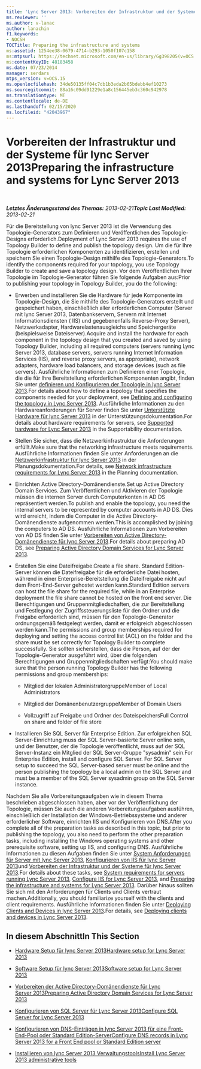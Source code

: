 ```yaml
---
title: 'Lync Server 2013: Vorbereiten der Infrastruktur und der Systeme'
ms.reviewer: ''
ms.author: v-lanac
author: lanachin
f1.keywords:
- NOCSH
TOCTitle: Preparing the infrastructure and systems
ms:assetid: 1254ee38-0679-4714-b293-1050f107c158
ms:mtpsurl: https://technet.microsoft.com/en-us/library/Gg398205(v=OCS.15)
ms:contentKeyID: 48183458
ms.date: 07/23/2014
manager: serdars
mtps_version: v=OCS.15
ms.openlocfilehash: 34de50135ff04c7db1b3eda2b65bdebb4ef10273
ms.sourcegitcommit: 88a16c09dd91229e1a8c156445eb3c360c942978
ms.translationtype: MT
ms.contentlocale: de-DE
ms.lasthandoff: 02/15/2020
ms.locfileid: "42043967"
---
```

<div data-xmlns="http://www.w3.org/1999/xhtml">

<div class="topic" data-xmlns="http://www.w3.org/1999/xhtml" data-msxsl="urn:schemas-microsoft-com:xslt" data-cs="http://msdn.microsoft.com/">

<div data-asp="http://msdn2.microsoft.com/asp">

# <a name="preparing-the-infrastructure-and-systems-for-lync-server-2013"></a><span data-ttu-id="55677-102">Vorbereiten der Infrastruktur und der Systeme für lync Server 2013</span><span class="sxs-lookup"><span data-stu-id="55677-102">Preparing the infrastructure and systems for Lync Server 2013</span></span>

</div>

<div id="mainSection">

<div id="mainBody">

<span> </span>

<span data-ttu-id="55677-103">_**Letztes Änderungsstand des Themas:** 2013-02-21_</span><span class="sxs-lookup"><span data-stu-id="55677-103">_**Topic Last Modified:** 2013-02-21_</span></span>

<span data-ttu-id="55677-104">Für die Bereitstellung von lync Server 2013 ist die Verwendung des Topologie-Generators zum Definieren und Veröffentlichen des Topologie-Designs erforderlich.</span><span class="sxs-lookup"><span data-stu-id="55677-104">Deployment of Lync Server 2013 requires the use of Topology Builder to define and publish the topology design.</span></span> <span data-ttu-id="55677-105">Um die für Ihre Topologie erforderlichen Komponenten zu identifizieren, erstellen und speichern Sie einen Topologie-Design mithilfe des Topologie-Generators.</span><span class="sxs-lookup"><span data-stu-id="55677-105">To identify the components required for your topology, you use Topology Builder to create and save a topology design.</span></span> <span data-ttu-id="55677-106">Vor dem Veröffentlichen Ihrer Topologie im Topologie-Generator führen Sie folgende Aufgaben aus:</span><span class="sxs-lookup"><span data-stu-id="55677-106">Prior to publishing your topology in Topology Builder, you do the following:</span></span>

  - <span data-ttu-id="55677-107">Erwerben und installieren Sie die Hardware für jede Komponente im Topologie-Design, die Sie mithilfe des Topologie-Generators erstellt und gespeichert haben, einschließlich aller erforderlichen Computer (Server mit lync Server 2013, Datenbankservern, Servern mit Internet Informationsdiensten ( IIS) und gegebenenfalls Reverse-Proxy Server), Netzwerkadapter, Hardwarelastenausgleichs und Speichergeräte (beispielsweise Dateiserver).</span><span class="sxs-lookup"><span data-stu-id="55677-107">Acquire and install the hardware for each component in the topology design that you created and saved by using Topology Builder, including all required computers (servers running Lync Server 2013, database servers, servers running Internet Information Services (IIS), and reverse proxy servers, as appropriate), network adapters, hardware load balancers, and storage devices (such as file servers).</span></span> <span data-ttu-id="55677-108">Ausführliche Informationen zum Definieren einer Topologie, die die für Ihre Bereitstellung erforderlichen Komponenten angibt, finden Sie unter [definieren und Konfigurieren der Topologie in lync Server 2013](lync-server-2013-defining-and-configuring-the-topology.md).</span><span class="sxs-lookup"><span data-stu-id="55677-108">For details about how to define a topology that specifies the components needed for your deployment, see [Defining and configuring the topology in Lync Server 2013](lync-server-2013-defining-and-configuring-the-topology.md).</span></span> <span data-ttu-id="55677-109">Ausführliche Informationen zu den Hardwareanforderungen für Server finden Sie unter [Unterstützte Hardware für lync Server 2013](lync-server-2013-supported-hardware.md) in der Unterstützungsdokumentation.</span><span class="sxs-lookup"><span data-stu-id="55677-109">For details about hardware requirements for servers, see [Supported hardware for Lync Server 2013](lync-server-2013-supported-hardware.md) in the Supportability documentation.</span></span>

  - <span data-ttu-id="55677-110">Stellen Sie sicher, dass die Netzwerkinfrastruktur die Anforderungen erfüllt.</span><span class="sxs-lookup"><span data-stu-id="55677-110">Make sure that the networking infrastructure meets requirements.</span></span> <span data-ttu-id="55677-111">Ausführliche Informationen finden Sie unter Anforderungen an die [Netzwerkinfrastruktur für lync Server 2013](lync-server-2013-network-infrastructure-requirements.md) in der Planungsdokumentation.</span><span class="sxs-lookup"><span data-stu-id="55677-111">For details, see [Network infrastructure requirements for Lync Server 2013](lync-server-2013-network-infrastructure-requirements.md) in the Planning documentation.</span></span>

  - <span data-ttu-id="55677-112">Einrichten Active Directory-Domänendienste.</span><span class="sxs-lookup"><span data-stu-id="55677-112">Set up Active Directory Domain Services.</span></span> <span data-ttu-id="55677-113">Zum Veröffentlichen und Aktivieren der Topologie müssen die internen Server durch Computerkonten in AD DS repräsentiert werden.</span><span class="sxs-lookup"><span data-stu-id="55677-113">To publish and enable the topology, you need the internal servers to be represented by computer accounts in AD DS.</span></span> <span data-ttu-id="55677-114">Dies wird erreicht, indem die Computer in die Active Directory-Domänendienste aufgenommen werden.</span><span class="sxs-lookup"><span data-stu-id="55677-114">This is accomplished by joining the computers to AD DS.</span></span> <span data-ttu-id="55677-115">Ausführliche Informationen zum Vorbereiten von AD DS finden Sie unter [Vorbereiten von Active Directory-Domänendienste für lync Server 2013](lync-server-2013-preparing-active-directory-domain-services.md).</span><span class="sxs-lookup"><span data-stu-id="55677-115">For details about preparing AD DS, see [Preparing Active Directory Domain Services for Lync Server 2013](lync-server-2013-preparing-active-directory-domain-services.md).</span></span>

  - <span data-ttu-id="55677-116">Erstellen Sie eine Dateifreigabe.</span><span class="sxs-lookup"><span data-stu-id="55677-116">Create a file share.</span></span> <span data-ttu-id="55677-117">Standard Edition-Server können die Dateifreigabe für die erforderliche Datei hosten, während in einer Enterprise-Bereitstellung die Dateifreigabe nicht auf dem Front-End-Server gehostet werden kann.</span><span class="sxs-lookup"><span data-stu-id="55677-117">Standard Edition servers can host the file share for the required file, while in an Enterprise deployment the file share cannot be hosted on the front end server.</span></span> <span data-ttu-id="55677-118">Die Berechtigungen und Gruppenmitgliedschaften, die zur Bereitstellung und Festlegung der Zugriffssteuerungsliste für den Ordner und die Freigabe erforderlich sind, müssen für den Topologie-Generator ordnungsgemäß festgelegt werden, damit er erfolgreich abgeschlossen werden kann.</span><span class="sxs-lookup"><span data-stu-id="55677-118">The permissions and group memberships required for deploying and setting the access control list (ACL) on the folder and the share must be set correctly for Topology Builder to complete successfully.</span></span> <span data-ttu-id="55677-119">Sie sollten sicherstellen, dass die Person, auf der der Topologie-Generator ausgeführt wird, über die folgenden Berechtigungen und Gruppenmitgliedschaften verfügt:</span><span class="sxs-lookup"><span data-stu-id="55677-119">You should make sure that the person running Topology Builder has the following permissions and group memberships:</span></span>
    
      - <span data-ttu-id="55677-120">Mitglied der lokalen Administratorgruppe</span><span class="sxs-lookup"><span data-stu-id="55677-120">Member of Local Administrators</span></span>
    
      - <span data-ttu-id="55677-121">Mitglied der Domänenbenutzergruppe</span><span class="sxs-lookup"><span data-stu-id="55677-121">Member of Domain Users</span></span>
    
      - <span data-ttu-id="55677-122">Vollzugriff auf Freigabe und Ordner des Dateispeichers</span><span class="sxs-lookup"><span data-stu-id="55677-122">Full Control on share and folder of file store</span></span>

  - <span data-ttu-id="55677-p106">Installieren Sie SQL Server für Enterprise Edition. Zur erfolgreichen SQL Server-Einrichtung muss der SQL Server-basierte Server online sein, und der Benutzer, der die Topologie veröffentlicht, muss auf der SQL Server-Instanz ein Mitglied der SQL Server-Gruppe "sysadmin" sein.</span><span class="sxs-lookup"><span data-stu-id="55677-p106">For Enterprise Edition, install and configure SQL Server. For SQL Server setup to succeed the SQL Server-based server must be online and the person publishing the topology be a local admin on the SQL Server and must be a member of the SQL Server sysadmin group on the SQL Server instance.</span></span>

<span data-ttu-id="55677-125">Nachdem Sie alle Vorbereitungsaufgaben wie in diesem Thema beschrieben abgeschlossen haben, aber vor der Veröffentlichung der Topologie, müssen Sie auch die anderen Vorbereitungsaufgaben ausführen, einschließlich der Installation der Windows-Betriebssysteme und anderer erforderlicher Software, einrichten IIS und Konfigurieren von DNS.</span><span class="sxs-lookup"><span data-stu-id="55677-125">After you complete all of the preparation tasks as described in this topic, but prior to publishing the topology, you also need to perform the other preparation tasks, including installing the Windows operating systems and other prerequisite software, setting up IIS, and configuring DNS.</span></span> <span data-ttu-id="55677-126">Ausführliche Informationen zu diesen Aufgaben finden Sie unter [System Anforderungen für Server mit lync Server 2013](lync-server-2013-system-requirements-for-servers-running-lync-server-2013.md), [Konfigurieren von IIS für lync Server 2013](lync-server-2013-configure-iis.md)und [Vorbereiten der Infrastruktur und der Systeme für lync Server 2013](lync-server-2013-preparing-the-infrastructure-and-systems.md).</span><span class="sxs-lookup"><span data-stu-id="55677-126">For details about these tasks, see [System requirements for servers running Lync Server 2013](lync-server-2013-system-requirements-for-servers-running-lync-server-2013.md), [Configure IIS for Lync Server 2013](lync-server-2013-configure-iis.md), and [Preparing the infrastructure and systems for Lync Server 2013](lync-server-2013-preparing-the-infrastructure-and-systems.md).</span></span> <span data-ttu-id="55677-127">Darüber hinaus sollten Sie sich mit den Anforderungen für Clients und Clients vertraut machen.</span><span class="sxs-lookup"><span data-stu-id="55677-127">Additionally, you should familiarize yourself with the clients and client requirements.</span></span> <span data-ttu-id="55677-128">Ausführliche Informationen finden Sie unter [Deploying Clients and Devices in lync Server 2013](lync-server-2013-deploying-clients-and-devices.md).</span><span class="sxs-lookup"><span data-stu-id="55677-128">For details, see [Deploying clients and devices in Lync Server 2013](lync-server-2013-deploying-clients-and-devices.md).</span></span>

<div>

## <a name="in-this-section"></a><span data-ttu-id="55677-129">In diesem Abschnitt</span><span class="sxs-lookup"><span data-stu-id="55677-129">In This Section</span></span>

  - [<span data-ttu-id="55677-130">Hardware Setup für lync Server 2013</span><span class="sxs-lookup"><span data-stu-id="55677-130">Hardware setup for Lync Server 2013</span></span>](lync-server-2013-hardware-setup.md)

  - [<span data-ttu-id="55677-131">Software Setup für lync Server 2013</span><span class="sxs-lookup"><span data-stu-id="55677-131">Software setup for Lync Server 2013</span></span>](lync-server-2013-software-setup.md)

  - [<span data-ttu-id="55677-132">Vorbereiten der Active Directory-Domänendienste für Lync Server 2013</span><span class="sxs-lookup"><span data-stu-id="55677-132">Preparing Active Directory Domain Services for Lync Server 2013</span></span>](lync-server-2013-preparing-active-directory-domain-services.md)

  - [<span data-ttu-id="55677-133">Konfigurieren von SQL Server für Lync Server 2013</span><span class="sxs-lookup"><span data-stu-id="55677-133">Configure SQL Server for Lync Server 2013</span></span>](lync-server-2013-configure-sql-server-for-lync-server.md)

  - [<span data-ttu-id="55677-134">Konfigurieren von DNS-Einträgen in lync Server 2013 für eine Front-End-Pool oder Standard Edition-Server</span><span class="sxs-lookup"><span data-stu-id="55677-134">Configure DNS records in Lync Server 2013 for a Front End pool or Standard Edition server</span></span>](lync-server-2013-configure-dns-records-for-a-front-end-pool-or-standard-edition-server.md)

  - [<span data-ttu-id="55677-135">Installieren von lync Server 2013 Verwaltungstools</span><span class="sxs-lookup"><span data-stu-id="55677-135">Install Lync Server 2013 administrative tools</span></span>](lync-server-2013-install-lync-server-administrative-tools.md)

</div>

</div>

<span> </span>

</div>

</div>

</div>

